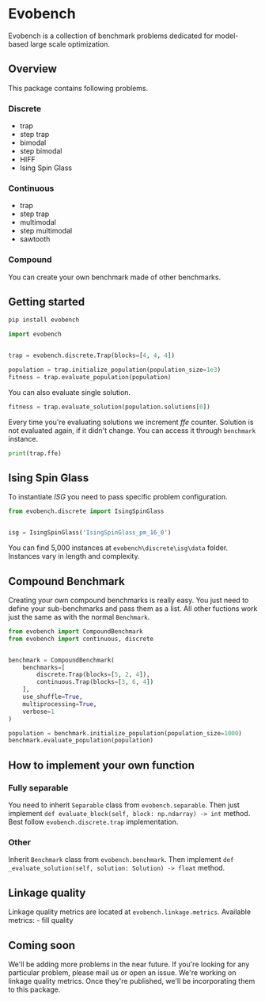 # Evobench

Evobench is a collection of benchmark problems dedicated for model-based large scale optimization.

## Overview

This package contains following problems.

### Discrete

- trap
- step trap
- bimodal
- step bimodal
- HIFF
- Ising Spin Glass

### Continuous

- trap
- step trap
- multimodal
- step multimodal
- sawtooth

### Compound

You can create your own benchmark made of other benchmarks.

## Getting started

```sh
pip install evobench
```

```py
import evobench


trap = evobench.discrete.Trap(blocks=[4, 4, 4])

population = trap.initialize_population(population_size=1e3)
fitness = trap.evaluate_population(population)
```

You can also evaluate single solution.

```py
fitness = trap.evaluate_solution(population.solutions[0])
```

Every time you're evaluating solutions we increment _ffe_ counter.
Solution is not evaluated again, if it didn't change.
You can access it through `benchmark` instance.

```py
print(trap.ffe)
```

## Ising Spin Glass

To instantiate _ISG_ you need to pass specific problem configuration.

```py
from evobench.discrete import IsingSpinGlass


isg = IsingSpinGlass('IsingSpinGlass_pm_16_0')
```

You can find 5,000 instances at `evobench\discrete\isg\data` folder. Instances vary in length and complexity.

## Compound Benchmark

Creating your own compound benchmarks is really easy.
You just need to define your sub-benchmarks and pass them as a list. All other fuctions work just the same as with the normal `Benchmark`.

```py
from evobench import CompoundBenchmark
from evobench import continuous, discrete


benchmark = CompoundBenchmark(
    benchmarks=[
        discrete.Trap(blocks=[5, 2, 4]),
        continuous.Trap(blocks=[3, 6, 4])
    ],
    use_shuffle=True,
    multiprocessing=True,
    verbose=1
)

population = benchmark.initialize_population(population_size=1000)
benchmark.evaluate_population(population)
```

## How to implement your own function

### Fully separable

You need to inherit `Separable` class from `evobench.separable`.
Then just implement `def evaluate_block(self, block: np.ndarray) -> int` method. Best follow `evobench.discrete.trap` implementation.

### Other

Inherit `Benchmark` class from `evobench.benchmark`. Then implement `def _evaluate_solution(self, solution: Solution) -> float` method.

## Linkage quality

Linkage quality metrics are located at `evobench.linkage.metrics`.
Available metrics:
    - fill quality

## Coming soon

We'll be adding more problems in the near future. If you're looking for any particular problem, please mail us or open an issue.
We're working on linkage quality metrics. Once they're published, we'll be incorporating them to this package.
